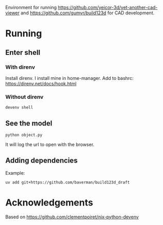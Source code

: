 Environment for running https://github.com/yeicor-3d/yet-another-cad-viewer and https://github.com/gumyr/build123d for CAD development.

# Running

## Enter shell

### With direnv

Install direnv. I install mine in home-manager.
Add to bashrc: https://direnv.net/docs/hook.html

### Without direnv

```
devenv shell
```

## See the model

```
python object.py
```
It will log the url to open with the browser.

## Adding dependencies

Example:
```
uv add git+https://github.com/baverman/build123d_draft
```

# Acknowledgements

Based on https://github.com/clementpoiret/nix-python-devenv
